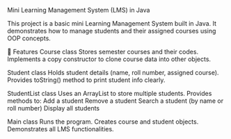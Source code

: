 Mini Learning Management System (LMS) in Java

This project is a basic mini Learning Management System built in Java.
It demonstrates how to manage students and their assigned courses using OOP concepts.

🚀 Features
Course class
Stores semester courses and their codes.
Implements a copy constructor to clone course data into other objects.

Student class
Holds student details (name, roll number, assigned course).
Provides toString() method to print student info clearly.

StudentList class
Uses an ArrayList to store multiple students.
Provides methods to:
Add a student
Remove a student
Search a student (by name or roll number)
Display all students

Main class
Runs the program.
Creates course and student objects.
Demonstrates all LMS functionalities.
